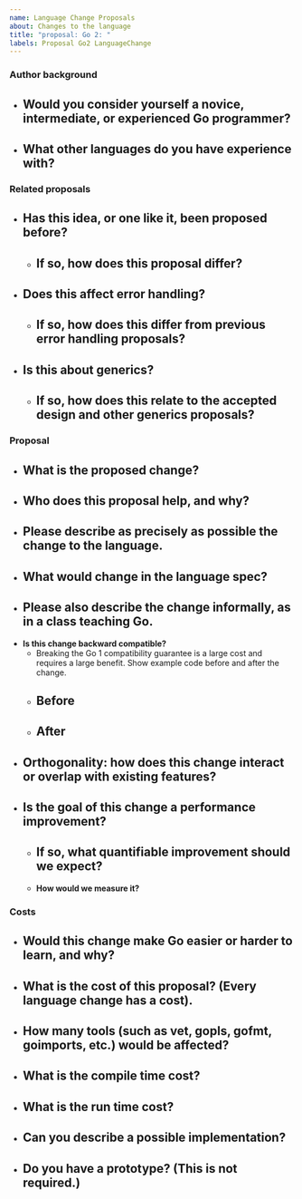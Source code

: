```yaml
---
name: Language Change Proposals
about: Changes to the language
title: "proposal: Go 2: "
labels: Proposal Go2 LanguageChange
---
```


<!--
Our process for evaluating language changes can be found here:
https://go.googlesource.com/proposal/+/refs/heads/master#language-changes
-->

### Author background

- ## **Would you consider yourself a novice, intermediate, or experienced Go programmer?**
- ## **What other languages do you have experience with?**

### Related proposals

- ## **Has this idea, or one like it, been proposed before?**
  - ## **If so, how does this proposal differ?**
- ## **Does this affect error handling?**
  - ## **If so, how does this differ from previous error handling proposals?**
- ## **Is this about generics?**
  - ## **If so, how does this relate to the accepted design and other generics proposals?**

### Proposal

- ## **What is the proposed change?**
- ## **Who does this proposal help, and why?**
- ## **Please describe as precisely as possible the change to the language.**
- ## **What would change in the language spec?**
- ## **Please also describe the change informally, as in a class teaching Go.**
- **Is this change backward compatible?**
  - Breaking the Go 1 compatibility guarantee is a large cost and requires a large benefit.
    Show example code before and after the change.
  - ## **Before**
  - ## **After**
- ## **Orthogonality: how does this change interact or overlap with existing features?**
- ## **Is the goal of this change a performance improvement?**
  - ## **If so, what quantifiable improvement should we expect?**
  - **How would we measure it?**

### Costs

- ## **Would this change make Go easier or harder to learn, and why?**
- ## **What is the cost of this proposal? (Every language change has a cost).**
- ## **How many tools (such as vet, gopls, gofmt, goimports, etc.) would be affected?**
- ## **What is the compile time cost?**
- ## **What is the run time cost?**
- ## **Can you describe a possible implementation?**
- ## **Do you have a prototype? (This is not required.)**
